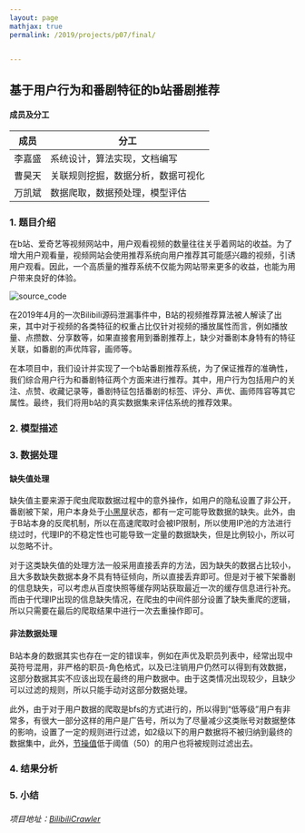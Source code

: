 ```yaml
---
layout: page
mathjax: true
permalink: /2019/projects/p07/final/


---
```


## 基于用户行为和番剧特征的b站番剧推荐

#### 成员及分工

| 成员   | 分工                               |
| ------ | ---------------------------------- |
| 李嘉盛 | 系统设计，算法实现，文档编写       |
| 曹昊天 | 关联规则挖掘，数据分析，数据可视化 |
| 万凯斌 | 数据爬取，数据预处理，模型评估     |



### 1. 题目介绍

在b站、爱奇艺等视频网站中，用户观看视频的数量往往关乎着网站的收益。为了增大用户观看量，视频网站会使用推荐系统向用户推荐其可能感兴趣的视频，引诱用户观看。因此，一个高质量的推荐系统不仅能为网站带来更多的收益，也能为用户带来良好的体验。

![source_code](https://ws1.sinaimg.cn/large/005J7jqOly1g5nx5epfstj30qu0a1q3l.jpg)

在2019年4月的一次Bilibili源码泄漏事件中，B站的视频推荐算法被人解读了出来，其中对于视频的各类特征的权重占比仅针对视频的播放属性而言，例如播放量、点攒数、分享数等，如果直接套用到番剧推荐上，缺少对番剧本身特有的特征关联，如番剧的声优阵容，画师等。

在本项目中，我们设计并实现了一个b站番剧推荐系统，为了保证推荐的准确性，我们综合用户行为和番剧特征两个方面来进行推荐。其中，用户行为包括用户的关注、点赞、收藏记录等，番剧特征包括番剧的标签、评分、声优、画师阵容等其它属性。最终，我们将用b站的真实数据集来评估系统的推荐效果。



### 2. 模型描述



### 3. 数据处理

#### 缺失值处理

缺失值主要来源于爬虫爬取数据过程中的意外操作，如用户的隐私设置了非公开，番剧被下架，用户本身处于[小黑屋](https://www.bilibili.com/blackboard/blackroomrule_v16.html)状态，都有一定可能导致数据的缺失。此外，由于B站本身的反爬机制，所以在高速爬取时会被IP限制，所以使用IP池的方法进行绕过时，代理IP的不稳定性也可能导致一定量的数据缺失，但是比例较小，所以可以忽略不计。

对于这类缺失值的处理方法一般采用直接丢弃的方法，因为缺失的数据占比较小，且大多数缺失数据本身不具有特征倾向，所以直接丢弃即可。但是对于被下架番剧的信息缺失，可以考虑从百度快照等缓存网站获取最近一次的缓存信息进行补充。而由于代理IP出现的信息缺失情况，在爬虫的中间件部分设置了缺失重爬的逻辑，所以只需要在最后的爬取结果中进行一次去重操作即可。



#### 非法数据处理

B站本身的数据其实也存在一定的错误率，例如在声优及职员列表中，经常出现中英符号混用，非严格的职员-角色格式，以及已注销用户仍然可以得到有效数据，这部分数据其实不应该出现在最终的用户数据中。由于这类情况出现较少，且缺少可以过滤的规则，所以只能手动对这部分数据处理。

此外，由于对于用户数据的爬取是bfs的方式进行的，所以得到“低等级”用户有非常多，有很大一部分这样的用户是广告号，所以为了尽量减少这类账号对数据整体的影响，设置了一定的规则进行过滤，如2级以下的用户数据将不被归纳到最终的数据集中，此外，[节操值](https://www.bilibili.com/blackboard/help.html#%E8%8A%82%E6%93%8D%E7%9B%B8%E5%85%B3?id=b177a87e1e714e2ea734f8a64f4e1da2)低于阈值（50）的用户也将被规则过滤出去。



### 4. 结果分析



### 5. 小结



###### 项目地址：[BilibiliCrawler](https://github.com/crazywkb/BilibiliCrawler)